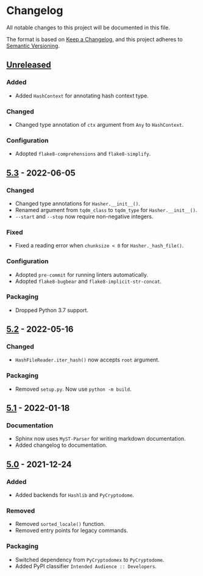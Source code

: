 # Changelog

All notable changes to this project will be documented in this file.

The format is based on [Keep a Changelog](https://keepachangelog.com/en/1.0.0/),
and this project adheres to [Semantic Versioning](https://semver.org/spec/v2.0.0.html).

## [Unreleased]

### Added

- Added `HashContext` for annotating hash context type.

### Changed

- Changed type annotation of `ctx` argument from `Any` to `HashContext`.

### Configuration

- Adopted `flake8-comprehensions` and `flake8-simplify`.

## [5.3] - 2022-06-05

### Changed

- Changed type annotations for `Hasher.__init__()`.
- Renamed argument from `tqdm_class` to `tqdm_type` for `Hasher.__init__()`.
- `--start` and `--stop` now require non-negative integers.

### Fixed

- Fixed a reading error when `chunksize < 0` for `Hasher._hash_file()`.

### Configuration

- Adopted `pre-commit` for running linters automatically.
- Adopted `flake8-bugbear` and `flake8-implicit-str-concat`.

### Packaging

- Dropped Python 3.7 support.

## [5.2] - 2022-05-16

### Changed

- `HashFileReader.iter_hash()` now accepts `root` argument.

### Packaging

- Removed `setup.py`. Now use `python -m build`.

## [5.1] - 2022-01-18

### Documentation

- Sphinx now uses `MyST-Parser` for writing markdown documentation.
- Added changelog to documentation.

## [5.0] - 2021-12-24

### Added

- Added backends for `Hashlib` and `PyCryptodome`.

### Removed

- Removed ``sorted_locale()`` function.
- Removed entry points for legacy commands.

### Packaging

- Switched dependency from `PyCryptodomex` to `PyCryptodome`.
- Added PyPI classifier `Intended Audience :: Developers`.

[Unreleased]: https://github.com/xymy/gethash/compare/v5.3...HEAD
[5.3]: https://github.com/xymy/gethash/compare/v5.2...v5.3
[5.2]: https://github.com/xymy/gethash/compare/v5.1...v5.2
[5.1]: https://github.com/xymy/gethash/compare/v5.0...v5.1
[5.0]: https://github.com/xymy/gethash/compare/v4.9...v5.0
